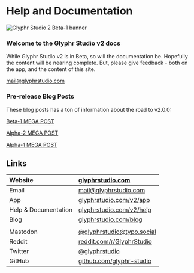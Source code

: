 # Help and Documentation
![Glyphr Studio 2 Beta-1 banner](/img/beta-social-banner-horizontal-675x150.png)
### Welcome to the Glyphr Studio v2 docs

While Glyphr Studio v2 is in Beta, so will the documentation be. Hopefully the 
content will be nearing complete.  But, please give feedback - both on the app, and the 
content of this site.

mail@glyphrstudio.com

### Pre-release Blog Posts
These blog posts has a ton of information about the road to v2.0.0:

[Beta-1 MEGA POST](https://www.glyphrstudio.com/blog/)

[Alpha-2 MEGA POST](https://www.glyphrstudio.com/blog/2023/02/01/v2-alpha-2-mega-post/)

[Alpha-1 MEGA POST](https://www.glyphrstudio.com/blog/2022/11/02/v2-alpha-1-mega-post/)

## Links
| Website | [glyphrstudio.com](https://www.glyphrstudio.com) |
| :---- | :---- |
| Email | [mail@glyphrstudio.com](mailto:mail@glyphrstudio.com) |
| App | [glyphrstudio.com/v2/app](https://www.glyphrstudio.com/v2/app) |
| Help & Documentation | [glyphrstudio.com/v2/help](https://www.glyphrstudio.com/v2/help/) |
| Blog | [glyphrstudio.com/blog](https://www.glyphrstudio.com/blog/) |
| | |
| Mastodon | [@glyphrstudio@typo.social](https://typo.social/@glyphrstudio) |
| Reddit | [reddit.com/r/GlyphrStudio](https://www.reddit.com/r/GlyphrStudio/) |
| Twitter | [@glyphrstudio](https://twitter.com/glyphrstudio) |
| GitHub | [github.com/glyphr-studio](https://github.com/glyphr-studio) |
